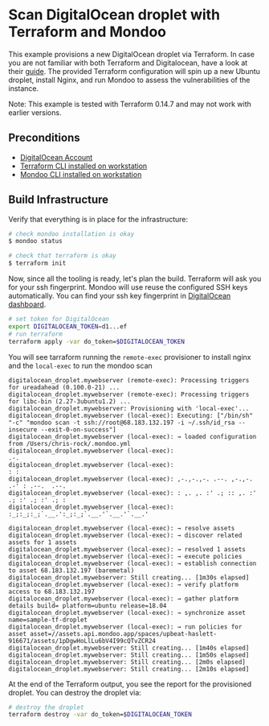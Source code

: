 # Scan DigitalOcean droplet with Terraform and Mondoo

This example provisions a new DigitalOcean droplet via Terraform. In case you are not familiar with both Terraform and Digitalocean, have a look at their [guide](https://www.digitalocean.com/community/tutorials/how-to-use-terraform-with-digitalocean). The provided Terraform configuration will spin up a new Ubuntu droplet, install Nginx, and run Mondoo to assess the vulnerabilities of the instance. 

Note: This example is tested with Terraform 0.14.7 and may not work with earlier versions.

## Preconditions

 * [DigitalOcean Account](https://www.digitalocean.com/)
 * [Terraform CLI installed on workstation](https://learn.hashicorp.com/terraform/getting-started/install.html)
 * [Mondoo CLI installed on workstation](https://mondoo.com/docs/getstarted/server)

## Build Infrastructure

Verify that everything is in place for the infrastructure:

```bash
# check mondoo installation is okay
$ mondoo status

# check that terraform is okay
$ terraform init
```

Now, since all the tooling is ready, let's plan the build. Terraform will ask you for your ssh fingerprint. Mondoo will use reuse the configured SSH keys automatically. You can find your ssh key fingerprint in [DigitalOcean dashboard](https://cloud.digitalocean.com/account/securitys).

```bash
# set token for DigitalOcean
export DIGITALOCEAN_TOKEN=d1...ef
# run terraform
terraform apply -var do_token=$DIGITALOCEAN_TOKEN
```

You will see tarraform running the `remote-exec` provisioner to install nginx and the `local-exec` to run the mondoo scan

```
digitalocean_droplet.mywebserver (remote-exec): Processing triggers for ureadahead (0.100.0-21) ...
digitalocean_droplet.mywebserver (remote-exec): Processing triggers for libc-bin (2.27-3ubuntu1.2) ...
digitalocean_droplet.mywebserver: Provisioning with 'local-exec'...
digitalocean_droplet.mywebserver (local-exec): Executing: ["/bin/sh" "-c" "mondoo scan -t ssh://root@68.183.132.197 -i ~/.ssh/id_rsa --insecure --exit-0-on-success"]
digitalocean_droplet.mywebserver (local-exec): → loaded configuration from /Users/chris-rock/.mondoo.yml
digitalocean_droplet.mywebserver (local-exec):                         .-.
digitalocean_droplet.mywebserver (local-exec):                         : :
digitalocean_droplet.mywebserver (local-exec): ,-.,-.,-. .--. ,-.,-. .-' : .--.  .--.
digitalocean_droplet.mywebserver (local-exec): : ,. ,. :' .; :: ,. :' .; :' .; :' .; :
digitalocean_droplet.mywebserver (local-exec): :_;:_;:_;`.__.':_;:_;`.__.'`.__.'`.__.'

digitalocean_droplet.mywebserver (local-exec): → resolve assets
digitalocean_droplet.mywebserver (local-exec): → discover related assets for 1 assets
digitalocean_droplet.mywebserver (local-exec): → resolved 1 assets
digitalocean_droplet.mywebserver (local-exec): → execute policies
digitalocean_droplet.mywebserver (local-exec): → establish connection to asset 68.183.132.197 (baremetal)
digitalocean_droplet.mywebserver: Still creating... [1m30s elapsed]
digitalocean_droplet.mywebserver (local-exec): → verify platform access to 68.183.132.197
digitalocean_droplet.mywebserver (local-exec): → gather platform details build= platform=ubuntu release=18.04
digitalocean_droplet.mywebserver (local-exec): → synchronize asset name=sample-tf-droplet
digitalocean_droplet.mywebserver (local-exec): → run policies for asset asset=//assets.api.mondoo.app/spaces/upbeat-haslett-916671/assets/1pDgwHoLlLu6bV4I99cQTvZCR24
digitalocean_droplet.mywebserver: Still creating... [1m40s elapsed]
digitalocean_droplet.mywebserver: Still creating... [1m50s elapsed]
digitalocean_droplet.mywebserver: Still creating... [2m0s elapsed]
digitalocean_droplet.mywebserver: Still creating... [2m10s elapsed]
```

At the end of the Terraform output, you see the report for the provisioned droplet. You can destroy the droplet via:

```bash
# destroy the droplet
terraform destroy -var do_token=$DIGITALOCEAN_TOKEN
```